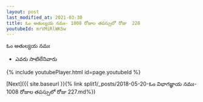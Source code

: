 ```yaml
---
layout: post
last_modified_at: 2021-03-30
title: ఓం అతుల్యయ నమః- 1008 రోజుల తపస్సులో రోజు  228
youtubeId: mrVMiRlWK5w
---
```

 
 
 ఓం అతుల్యయ నమః  
 
 -  ఎవరు సాటిలేనివారు 
 
  
 
  
 
 
 
 
 
 


{% include youtubePlayer.html id=page.youtubeId %}
 
[Next]({{ site.baseurl }}{% link  split1/_posts/2018-05-20-ఓం విభాగజ్ఞాయ నమః- 1008 రోజుల తపస్సులో రోజు  227.md%})
 
